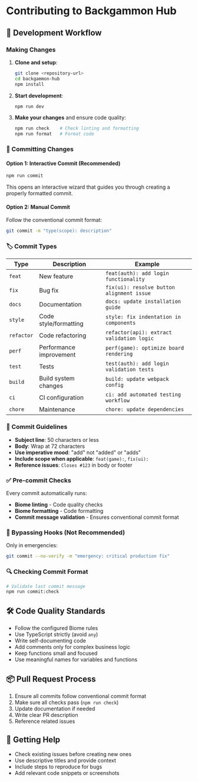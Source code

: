 # Contributing to Backgammon Hub

## 🚀 Development Workflow

### Making Changes

1. **Clone and setup**:
   ```bash
   git clone <repository-url>
   cd backgammon-hub
   npm install
   ```

2. **Start development**:
   ```bash
   npm run dev
   ```

3. **Make your changes** and ensure code quality:
   ```bash
   npm run check    # Check linting and formatting
   npm run format   # Format code
   ```

### 📝 Committing Changes

#### Option 1: Interactive Commit (Recommended)
```bash
npm run commit
```
This opens an interactive wizard that guides you through creating a properly formatted commit.

#### Option 2: Manual Commit
Follow the conventional commit format:
```bash
git commit -m "type(scope): description"
```

### 🏷️ Commit Types

| Type | Description | Example |
|------|-------------|---------|
| `feat` | New feature | `feat(auth): add login functionality` |
| `fix` | Bug fix | `fix(ui): resolve button alignment issue` |
| `docs` | Documentation | `docs: update installation guide` |
| `style` | Code style/formatting | `style: fix indentation in components` |
| `refactor` | Code refactoring | `refactor(api): extract validation logic` |
| `perf` | Performance improvement | `perf(game): optimize board rendering` |
| `test` | Tests | `test(auth): add login validation tests` |
| `build` | Build system changes | `build: update webpack config` |
| `ci` | CI configuration | `ci: add automated testing workflow` |
| `chore` | Maintenance | `chore: update dependencies` |

### 📏 Commit Guidelines

- **Subject line**: 50 characters or less
- **Body**: Wrap at 72 characters
- **Use imperative mood**: "add" not "added" or "adds"
- **Include scope when applicable**: `feat(game):`, `fix(ui):`
- **Reference issues**: `Closes #123` in body or footer

### ✅ Pre-commit Checks

Every commit automatically runs:
- **Biome linting** - Code quality checks
- **Biome formatting** - Code formatting
- **Commit message validation** - Ensures conventional commit format

### 🚫 Bypassing Hooks (Not Recommended)

Only in emergencies:
```bash
git commit --no-verify -m "emergency: critical production fix"
```

### 🔍 Checking Commit Format

```bash
# Validate last commit message
npm run commit:check
```

## 🛠️ Code Quality Standards

- Follow the configured Biome rules
- Use TypeScript strictly (avoid `any`)
- Write self-documenting code
- Add comments only for complex business logic
- Keep functions small and focused
- Use meaningful names for variables and functions

## 📦 Pull Request Process

1. Ensure all commits follow conventional commit format
2. Make sure all checks pass (`npm run check`)
3. Update documentation if needed
4. Write clear PR description
5. Reference related issues

## 🎯 Getting Help

- Check existing issues before creating new ones
- Use descriptive titles and provide context
- Include steps to reproduce for bugs
- Add relevant code snippets or screenshots
